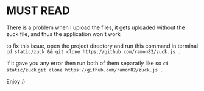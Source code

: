 # MUST READ

There is a problem when I upload the files, it gets uploaded without the zuck file, and thus the application won't work

to fix this issue, open the project directory and run this command in terminal
`cd static/zuck && git clone https://github.com/ramon82/zuck.js .`

if it gave you any error then run both of them separatly like so
`cd static/zuck`
`git clone https://github.com/ramon82/zuck.js .`

Enjoy :)